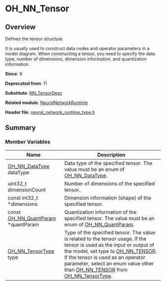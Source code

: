 # OH_NN_Tensor
<!--Kit: Neural Network Runtime Kit-->
<!--Subsystem: AI-->
<!--Owner: @GbuzhidaoR-->
<!--Designer: @GbuzhidaoR-->
<!--Tester: @GbuzhidaoR-->
<!--Adviser: @ge-yafang-->

## Overview

Defines the tensor structure.

It is usually used to construct data nodes and operator parameters in a model diagram. When constructing a tensor, you need to specify the data type, number of dimensions, dimension information, and quantization information.

**Since**: 9

**Deprecated from**: 11

**Substitute**: [NN_TensorDesc](capi-neuralnetworkruntime-nn-tensordesc.md)

**Related module**: [NeuralNetworkRuntime](capi-neuralnetworkruntime.md)

**Header file**: [neural_network_runtime_type.h](capi-neural-network-runtime-type-h.md)

## Summary

### Member Variables

| Name                                                                                 | Description|
|-------------------------------------------------------------------------------------| -- |
| [OH_NN_DataType](capi-neural-network-runtime-type-h.md#oh_nn_datatype) dataType     | Data type of the specified tensor. The value must be an enum of [OH_NN_DataType](capi-neural-network-runtime-type-h.md#oh_nn_datatype).|
| uint32_t dimensionCount                                                             | Number of dimensions of the specified tensor.|
| const int32_t *dimensions                                                           | Dimension information (shape) of the specified tensor.|
| const [OH_NN_QuantParam](capi-neuralnetworkruntime-oh-nn-quantparam.md) *quantParam | Quantization information of the specified tensor. The value must be an enum of [OH_NN_QuantParam](capi-neuralnetworkruntime-oh-nn-quantparam.md).|
| [OH_NN_TensorType](capi-neural-network-runtime-type-h.md#oh_nn_tensortype) type     | Type of the specified tensor. The value is related to the tensor usage. If the tensor is used as the input or output of the model, set type to [OH_NN_TENSOR](capi-neural-network-runtime-type-h.md#oh_nn_tensortype). If the tensor is used as an operator parameter, select an enum value other than [OH_NN_TENSOR](capi-neural-network-runtime-type-h.md#oh_nn_tensortype) from [OH_NN_TensorType](capi-neural-network-runtime-type-h.md#oh_nn_tensortype).|
